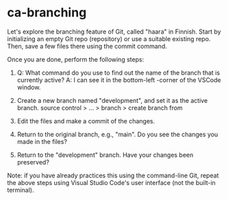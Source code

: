 # ca-branching
Let's explore the branching feature of Git, called "haara" in Finnish. Start by initializing an empty Git
repo (repository) or use a suitable existing repo. Then, save a few files there using the commit command.

Once you are done, perform the following steps:

1.  Q: What command do you use to find out the name of the branch that is currently active?
    A: I can see it in the bottom-left -corner of the VSCode window.

2.  Create a new branch named "development", and set it as the active branch.
    source control > ... > branch > create branch from
    
3. Edit the files and make a commit of the changes.

4. Return to the original branch, e.g., "main". Do you see the changes you made in the files?

5. Return to the "development" branch. Have your changes been preserved?

Note: if you have already practices this using the command-line Git, repeat the above steps using Visual Studio Code's user interface (not the built-in terminal).
